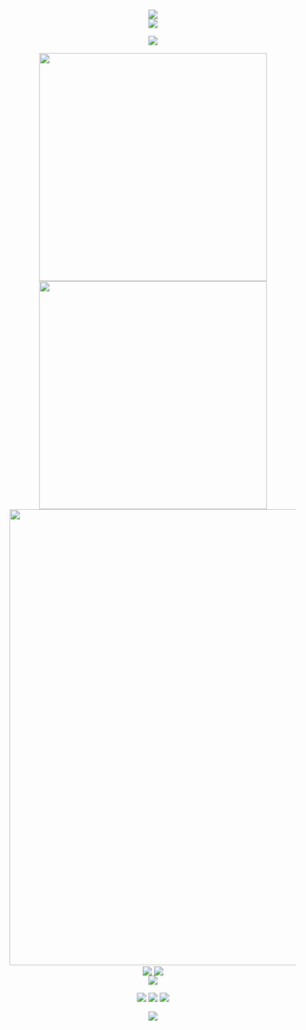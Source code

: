 
<!-- https://github.com/kyechan99/capsule-render -->
<p align="center">

<br>
<img align="center" src="https://count.getloli.com/get/@:XiaoMiaoICa?theme=rule34">
<br>
<img src="https://capsule-render.vercel.app/api?type=waving&color=timeGradient&height=300&&section=header&text=HI%20THERE!&fontSize=90&fontAlign=50&fontAlignY=30&desc=I%20am%20XiaoMiaoICa!&descAlign=50&descSize=30&descAlignY=60&animation=twinkling" />
</p>

<!-- https://github.com/DenverCoder1/readme-typing-svg -->
<p align="center">
<img src="https://readme-typing-svg.demolab.com?font=Orbitron&size=25&pause=1000&center=true&vCenter=true&random=false&width=600&lines=Welcome+to+my+GitHub+profile+page!;I+am+super+obsessed+with+programming!" />
</p>

<p align="center">
<!-- https://github.com/anuraghazra/github-readme-stats -->
<img align="center" width="400" src="https://github-readme-stats.vercel.app/api?username=XiaoMiaoICa&theme=transparent&show_icons=true&hide_border=true" />
<!-- https://github.com/DenverCoder1/github-readme-streak-stats -->
<img align="center" width="400" src="https://streak-stats.demolab.com?user=XiaoMiaoICa&theme=transparent&date_format=%5BY.%5Dn.j&hide_border=true" />
<br/>
<!-- https://github.com/Ashutosh00710/github-readme-activity-graph -->
<img width="800" src="https://github-readme-activity-graph.vercel.app/graph?username=XiaoMiaoICa&theme=github-compact&hide_border=true&area=true" />
<br/>
<!-- https://github.com/anuraghazra/github-readme-stats -->
<img align="center" src="https://github-readme-stats.vercel.app/api/wakatime?username=XiaoMiaoICa&theme=transparent&hide_border=true&layout=compact&langs_count=22" />
<!-- https://github.com/anuraghazra/github-readme-stats -->
<img align="center" src="https://github-readme-stats.vercel.app/api/top-langs/?username=XiaoMiaoICa&theme=transparent&hide_border=true&layout=donut-vertical&langs_count=6" />
<br/>
<!-- https://github.com/tandpfun/skill-icons -->
<img align="center" src="https://skillicons.dev/icons?i=py,cs,html,css,js,lua," />
  
</p>
<!-- https://github.com/badges/shields -->
<p align="center">
<a href="https://github.com/XiaoMiaoICa"><img src="https://img.shields.io/badge/GitHub-XiaoMiaoICa-blue?logo=github" /></a>
<a href="[https://space.bilibili.com/498105668](https://space.bilibili.com/1775750067)"><img src="https://img.shields.io/badge/哔哩哔哩-苗萝缘莉雫-pink?logo=bilibili" /></a>
<a href="[[https://space.bilibili.com/498105668](https://qm.qq.com/q/QrRIlBmXKK)](https://space.bilibili.com/1775750067)"><img src="https://img.shields.io/badge/QQ-XiaoMiaoIa-green?logo=tencentqq" /></a>



</p>

<!-- https://github.com/kyechan99/capsule-render -->
<p align="center">
<img src="https://capsule-render.vercel.app/api?type=waving&color=timeGradient&height=300&&section=footer&text=THE%20END!&fontSize=90&fontAlign=50&fontAlignY=70&desc=Hope%20your%20program%20is%20bug-free!&descAlign=50&descSize=30&descAlignY=40&animation=twinkling" />
</p>
